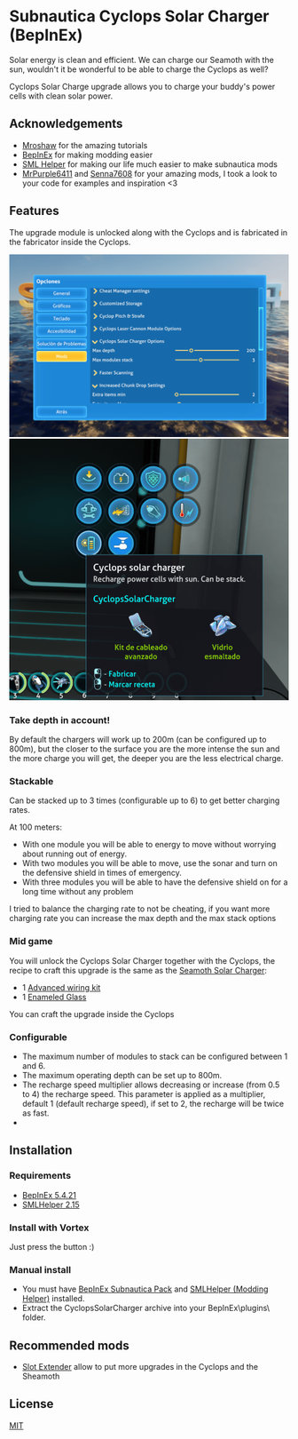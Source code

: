 ﻿
# Subnautica Cyclops Solar Charger (BepInEx)

Solar energy is clean and efficient. We can charge our Seamoth with the sun, wouldn't it be wonderful to be able to charge the Cyclops as well?

Cyclops Solar Charge upgrade allows you to charge your buddy's power cells with clean solar power.

## Acknowledgements

- [Mroshaw](https://mroshaw.github.io/) for the amazing tutorials
- [BepInEx](https://github.com/BepInEx/BepInEx) for making modding easier
- [SML Helper](https://github.com/SubnauticaModding/SMLHelper) for making our life much easier to make subnautica mods
- [MrPurple6411](https://github.com/MrPurple6411/MrPurple6411-Subnautica-Mods) and [Senna7608](https://github.com/Senna7608) for your amazing mods, I took a look to your code for examples and inspiration <3

## Features

The upgrade module is unlocked along with the Cyclops and is fabricated in the fabricator inside the Cyclops.

![Configuration options for Cyclops Solar Charger mod](./screenshots/config.png)
![Crafting recipe for Cyclops Solar Charger mod](./screenshots/craft.png)

### Take depth in account!

By default the chargers will work up to 200m (can be configured up to 800m), but the closer to the surface you are the more intense the sun and the more charge you will get, the deeper you are the less electrical charge.

### Stackable

Can be stacked up to 3 times (configurable up to 6) to get better charging rates.

At 100 meters:

- With one module you will be able to energy to move without worrying about running out of energy.
- With two modules you will be able to move, use the sonar and turn on the defensive shield in times of emergency.
- With three modules you will be able to have the defensive shield on for a long time without any problem

I tried to balance the charging rate to not be cheating, if you want more charging rate you can increase the max depth and the max stack options

### Mid game

You will unlock the Cyclops Solar Charger together with the Cyclops,
the recipe to craft this upgrade is the same as the [Seamoth Solar Charger](https://subnautica.fandom.com/wiki/Seamoth_Solar_Charger):
- 1 [Advanced wiring kit](https://subnautica.fandom.com/wiki/Advanced_Wiring_Kit_(Subnautica))
- 1 [Enameled Glass](https://subnautica.fandom.com/wiki/Enameled_Glass_(Subnautica))

You can craft the upgrade inside the Cyclops

### Configurable

- The maximum number of modules to stack can be configured between 1 and 6.
- The maximum operating depth can be set up to 800m.
- The recharge speed multiplier allows decreasing or increase (from 0.5 to 4) the recharge speed. This parameter is applied as a multiplier, default 1 (default recharge speed), if set to 2, the recharge will be twice as fast.
- 
## Installation

### Requirements
- [BepInEx 5.4.21](https://www.nexusmods.com/subnautica/mods/1108)
- [SMLHelper 2.15](https://www.nexusmods.com/subnautica/mods/113)

### Install with Vortex
Just press the button :)

### Manual install
- You must have [BepInEx Subnautica Pack](https://www.nexusmods.com/subnautica/mods/1108) and [SMLHelper (Modding Helper)](https://www.nexusmods.com/subnautica/mods/113) installed.
- Extract the CyclopsSolarCharger archive into your BepInEx\plugins\ folder.


## Recommended mods
- [Slot Extender](https://www.nexusmods.com/subnautica/mods/142) allow to put more upgrades in the Cyclops and the Sheamoth

## License

[MIT](https://choosealicense.com/licenses/mit/)

